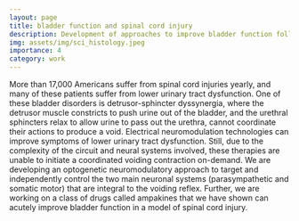 ```yaml
---
layout: page
title: bladder function and spinal cord injury
description: Development of approaches to improve bladder function following spinal cord injury
img: assets/img/sci_histology.jpeg
importance: 4
category: work
---
```


More than 17,000 Americans suffer from spinal cord injuries yearly, and many of these patients suffer from lower urinary tract dysfunction. One of these bladder disorders is detrusor-sphincter dyssynergia, where the detrusor muscle constricts to push urine out of the bladder, and the urethral sphincters relax to allow urine to pass out the urethra, cannot coordinate their actions to produce a void. Electrical neuromodulation technologies can improve symptoms of lower urinary tract dysfunction. Still, due to the complexity of the circuit and neural systems involved, these therapies are unable to initiate a coordinated voiding contraction on-demand. We are developing an optogenetic neuromodulatory approach to target and independently control the two main neuronal systems (parasympathetic and somatic motor) that are integral to the voiding reflex. Further, we are working on a class of drugs called ampakines that we have shown can acutely improve bladder function in a model of spinal cord injury.
